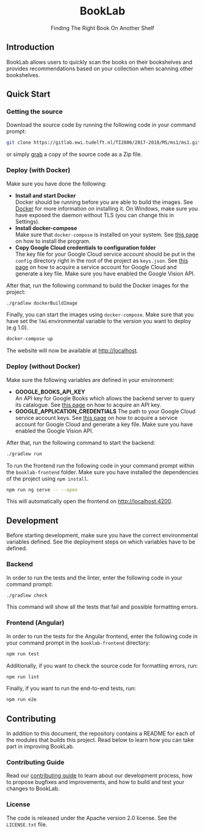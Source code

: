 <div align="center"> 
    <!--<img width="500px" alt="BookLab Logo">-->
    <br> 
    <h1>BookLab</h1> 
    Finding The Right Book On Another Shelf
</div>

## Introduction
BookLab allows users to quickly scan the books on their bookshelves and provides
recommendations based on your collection when scanning other bookshelves.

## Quick Start

### Getting the source
Download the source code by running the following code in your command prompt:
```sh
git clone https://gitlab.ewi.tudelft.nl/TI2806/2017-2018/MS/ms1/ms1.git
```
or simply 
[grab](https://gitlab.ewi.tudelft.nl/TI2806/2017-2018/MS/ms1/ms1/-/archive/master/ms1-master.zip) 
a copy of the source code as a Zip file.

### Deploy (with Docker)
Make sure you have done the following:
- **Install and start Docker**  
  Docker should be running before you are able to build the images. See [Docker](https://docker.com) for more information
  on installing it. On Windows, make sure you have exposed the daemon without TLS (you can change this in Settings).
- **Install docker-compose**  
  Make sure that `docker-compose` is installed on your system. See [this page](https://docs.docker.com/compose/install/)
  on how to install the program.
- **Copy Google Cloud credentials to configuration folder**  
  The key file for your Google Cloud service account should be put in the `config` directory right in the root of the
  project as `keys.json`.
  See [this page](https://cloud.google.com/docs/authentication/getting-started) on how to acquire a service account for
  Google Cloud and generate a key file. Make sure you have enabled the Google Vision API.

After that, run the following command to build the Docker images for the project:
```sh
./gradlew dockerBuildImage
```

Finally, you can start the images using `docker-compose`. Make sure that you have set the `TAG` environmental variable
to the version you want to deploy (e.g 1.0).
```sh
docker-compose up
```

The website will now be available at [http://localhost](http://localhost).
### Deploy (without Docker)
Make sure the following variables are defined in your environment:
- **GOOGLE_BOOKS_API_KEY**   
  An API key for Google Books which allows the backend server to query its catalogue. See [this page](https://developers.google.com/books/docs/v1/using#APIKey)
  on how to acquire an API key.
- **GOOGLE_APPLICATION_CREDENTIALS**
  The path to your Google Cloud service account keys. See [this page](https://cloud.google.com/docs/authentication/getting-started) on
  how to acquire a service account for Google Cloud and generate a key file. Make sure you have enabled the Google Vision API.

After that, run the following command to start the backend:
```sh
./gradlew run
```

To run the frontend run the following code in your command prompt within the `booklab-frontend` 
folder. Make sure you have installed the dependencies of the project using `npm install`.
```sh
npm run ng serve -- --open
```
This will automatically open the frontend on [http://localhost:4200](http://localhost:4200).

## Development
Before starting development, make sure you have the correct environmental variables defined. See
the deployment steps on which variables have to be defined.

### Backend
In order to run the tests and the linter, enter the following code in your command prompt:
```sh
./gradlew check
```
This command will show all the tests that fail and possible formatting errors.

### Frontend (Angular)
In order to run the tests for the Angular frontend, enter the following code in your command prompt in the `booklab-frontend`
directory:
```sh
npm run test
```

Additionally, if you want to check the source code for formatting errors, run:
```sh 
npm run lint
```

Finally, if you want to run the end-to-end tests, run:
```sh 
npm run e2e
```


## Contributing
In addition to this document, the repository contains a README for each of the modules that builds this project. 
Read below to learn how you can take part in improving BookLab.

### Contributing Guide
Read our [contributing guide](CONTRIBUTING.md) to learn about our development process, how to propose bugfixes and 
improvements, and how to build and test your changes to BookLab.

### License
The code is released under the Apache version 2.0 license. See the 
`LICENSE.txt` file.


